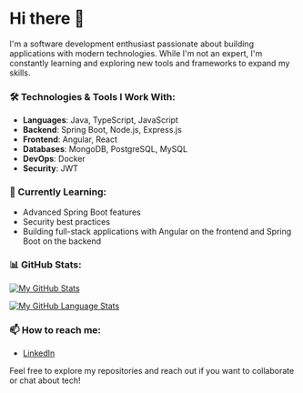 # Hi there 👋

I'm a software development enthusiast passionate about building applications with modern technologies. While I'm not an expert, I'm constantly learning and exploring new tools and frameworks to expand my skills.

### 🛠️ Technologies & Tools I Work With:
- **Languages**: Java, TypeScript, JavaScript
- **Backend**: Spring Boot, Node.js, Express.js
- **Frontend**: Angular, React
- **Databases**: MongoDB, PostgreSQL, MySQL
- **DevOps**: Docker
- **Security**: JWT

### 🌱 Currently Learning:
- Advanced Spring Boot features
- Security best practices
- Building full-stack applications with Angular on the frontend and Spring Boot on the backend 

### 📊 GitHub Stats:
[![My GitHub Stats](https://github-readme-stats.vercel.app/api/?username=ansbeno&count_private=true&theme=merko&showicons=true)]()

[![My GitHub Language Stats](https://github-readme-stats.vercel.app/api/top-langs/?username=ansbeno&langs_count=5&theme=merko)]()

### 📫 How to reach me:
- [LinkedIn]([https://www.linkedin.com/in/your-profile](https://www.linkedin.com/in/anas-benomar-159374274/)) 

Feel free to explore my repositories and reach out if you want to collaborate or chat about tech!
